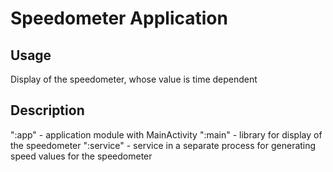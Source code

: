 Speedometer Application
=========================

## Usage
Display of the speedometer, whose value is time dependent

## Description
":app" - application module with MainActivity
":main" - library for display of the speedometer
":service" - service in a separate process for generating speed values for the speedometer
